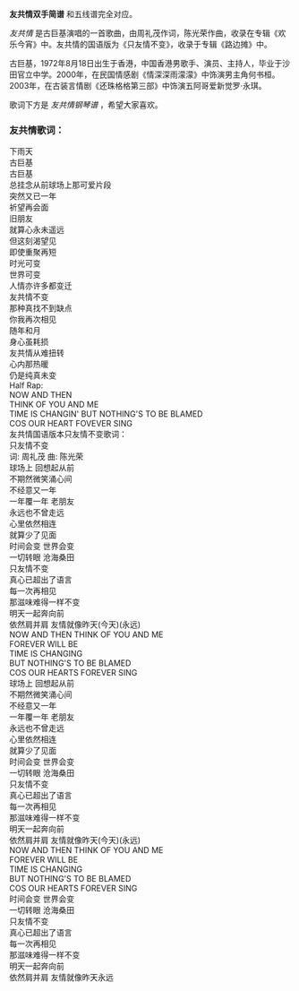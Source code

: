

**友共情双手简谱** 和五线谱完全对应。

_友共情_ 是古巨基演唱的一首歌曲，由周礼茂作词，陈光荣作曲，收录在专辑《欢乐今宵》中。友共情的国语版为《只友情不变》，收录于专辑《路边摊》中。

古巨基，1972年8月18日出生于香港，中国香港男歌手、演员、主持人，毕业于沙田官立中学。2000年，在民国情感剧《情深深雨濛濛》中饰演男主角何书桓。2003年，在古装言情剧《还珠格格第三部》中饰演五阿哥爱新觉罗·永琪。

歌词下方是 _友共情钢琴谱_ ，希望大家喜欢。

### 友共情歌词：

下雨天  
古巨基  
古巨基  
总挂念从前球场上那可爱片段  
突然又已一年  
祈望再会面  
旧朋友  
就算心永未遥远  
但这刻渴望见  
即使重聚再短  
时光可变  
世界可变  
人情亦许多都变迁  
友共情不变  
那种真找不到缺点  
你我再次相见  
随年和月  
身心虽耗损  
友共情从难扭转  
心内那热暖  
仍是纯真未变  
Half Rap:  
NOW AND THEN  
THINK OF YOU AND ME  
TIME IS CHANGIN' BUT NOTHING'S TO BE BLAMED  
COS OUR HEART FOVEVER SING  
友共情国语版本只友情不变歌词：  
只友情不变  
词: 周礼茂 曲: 陈光荣  
球场上 回想起从前  
不期然微笑涌心间  
不经意又一年  
一年覆一年 老朋友  
永远也不曾走远  
心里依然相连  
就算少了见面  
时间会变 世界会变  
一切转眼 沧海桑田  
只友情不变  
真心已超出了语言  
每一次再相见  
那滋味难得一样不变  
明天一起奔向前  
依然肩并肩 友情就像昨天(今天)(永远)  
NOW AND THEN THINK OF YOU AND ME  
FOREVER WILL BE  
TIME IS CHANGING  
BUT NOTHING'S TO BE BLAMED  
COS OUR HEARTS FOREVER SING  
球场上 回想起从前  
不期然微笑涌心间  
不经意又一年  
一年覆一年 老朋友  
永远也不曾走远  
心里依然相连  
就算少了见面  
时间会变 世界会变  
一切转眼 沧海桑田  
只友情不变  
真心已超出了语言  
每一次再相见  
那滋味难得一样不变  
明天一起奔向前  
依然肩并肩 友情就像昨天(今天)(永远)  
NOW AND THEN THINK OF YOU AND ME  
FOREVER WILL BE  
TIME IS CHANGING  
BUT NOTHING'S TO BE BLAMED  
COS OUR HEARTS FOREVER SING  
时间会变 世界会变  
一切转眼 沧海桑田  
只友情不变  
真心已超出了语言  
每一次再相见  
那滋味难得一样不变  
明天一起奔向前  
依然肩并肩 友情就像昨天永远

